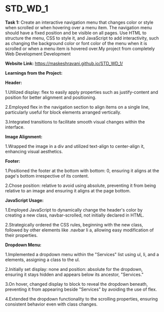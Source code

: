 # STD_WD_1
**Task 1:** Create an interactive navigation menu that changes color or style when scrolled or when hovering over a menu item. The navigation menu should have a fixed position and be visible on all pages. Use HTML to structure the menu, CSS to style it, and JavaScript to add interactivity, such as changing the background color or font color of the menu when it is scrolled or when a menu item is hovered over.My project from completely Web Development Development

**Website Link:** https://maskeshravani.github.io/STD_WD_1/

**Learnings from the Project:**

**Header:**

1.Utilized display: flex to easily apply properties such as justify-content and position for better alignment and positioning.

2.Employed flex in the navigation section to align items on a single line, particularly useful for block elements arranged vertically.

3.Integrated transitions to facilitate smooth visual changes within the interface.

**Image Alignment:**

1.Wrapped the image in a div and utilized text-align to center-align it, enhancing visual aesthetics.

**Footer:**

1.Positioned the footer at the bottom with bottom: 0, ensuring it aligns at the page's bottom irrespective of its content.

2.Chose position: relative to avoid using absolute, preventing it from being relative to an image and ensuring it aligns at the page bottom.

**JavaScript Usage:**

1.Employed JavaScript to dynamically change the header's color by creating a new class, navbar-scrolled, not initially declared in HTML.

2.Strategically ordered the CSS rules, beginning with the new class, followed by other elements like .navbar li a, allowing easy modification of their properties.

**Dropdown Menu:**

1.Implemented a dropdown menu within the "Services" list using ul, li, and a elements, assigning a class to the ul.

2.Initially set display: none and position: absolute for the dropdown, ensuring it stays hidden and appears below its ancestor, "Services."

3.On hover, changed display to block to reveal the dropdown beneath, preventing it from appearing beside "Services" by avoiding the use of flex.

4.Extended the dropdown functionality to the scrolling properties, ensuring consistent behavior even with class changes.
